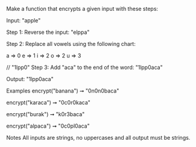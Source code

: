 Make a function that encrypts a given input with these steps:

Input: "apple"

Step 1: Reverse the input: "elppa"

Step 2: Replace all vowels using the following chart:

a => 0
e => 1
i => 2
o => 2
u => 3

// "1lpp0"
Step 3: Add "aca" to the end of the word: "1lpp0aca"

Output: "1lpp0aca"

Examples
encrypt("banana") ➞ "0n0n0baca"

encrypt("karaca") ➞ "0c0r0kaca"

encrypt("burak") ➞ "k0r3baca"

encrypt("alpaca") ➞ "0c0pl0aca"

Notes
All inputs are strings, no uppercases and all output must be strings.
